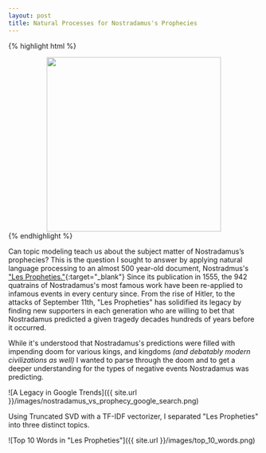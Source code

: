 ```yaml
---
layout: post
title: Natural Processes for Nostradamus's Prophecies
---
```


{% highlight html %}
<center><img src="https://ct101.us/wp-content/uploads/2014/09/Nostradamus2.gif" width="350" height="350"></center>
{% endhighlight %}

Can topic modeling teach us about the subject matter of Nostradamus’s prophecies? This is the question I sought to answer by applying natural language processing to an almost 500 year-old document, Nostradmus's ["Les Propheties."](https://www.sacred-texts.com/nos/index.htm){:target="_blank"} Since its publication in 1555, the 942 quatrains of Nostradamus's most famous work have been re-applied to infamous events in every century since. From the rise of Hitler, to the attacks of September 11th, "Les Propheties" has solidified its legacy by finding new supporters in each generation who are willing to bet that Nostradamus predicted a given tragedy decades hundreds of years before it occurred.

While it's understood that Nostradamus's predictions were filled with impending doom for various kings, and kingdoms *(and debatably modern civilizations as well)* I wanted to parse through the doom and to get a deeper understanding for the types of negative events Nostradamus was predicting.

![A Legacy in Google Trends]({{ site.url }}/images/nostradamus_vs_prophecy_google_search.png)

Using Truncated SVD with a TF-IDF vectorizer, I separated "Les Propheties" into three distinct topics.

![Top 10 Words in "Les Propheties"]({{ site.url }}/images/top_10_words.png)
